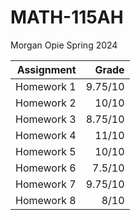 # MATH-115AH
Morgan Opie Spring 2024

| Assignment | Grade   |
| ---------: | ------: |
| Homework 1 | 9.75/10 |
| Homework 2 | 10/10   |    
| Homework 3 | 8.75/10 |    
| Homework 4 | 11/10   |     
| Homework 5 | 10/10   |
| Homework 6 | 7.5/10  |
| Homework 7 | 9.75/10 |
| Homework 8 | 8/10    |

